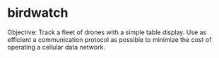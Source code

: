 # birdwatch

Objective: Track a fleet of drones with a simple table display. Use as efficient a communication protocol as possible to minimize the cost of operating a cellular data network.